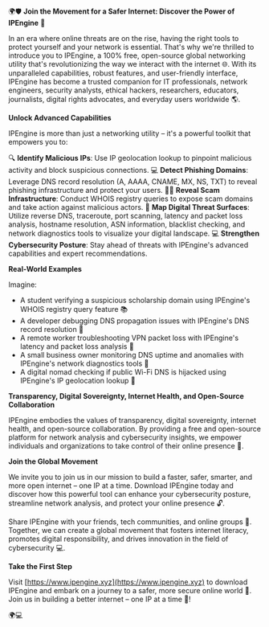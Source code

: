 🌍🛡️ **Join the Movement for a Safer Internet: Discover the Power of IPEngine** 🔗

In an era where online threats are on the rise, having the right tools to protect yourself and your network is essential. That's why we're thrilled to introduce you to IPEngine, a 100% free, open-source global networking utility that's revolutionizing the way we interact with the internet 🌐. With its unparalleled capabilities, robust features, and user-friendly interface, IPEngine has become a trusted companion for IT professionals, network engineers, security analysts, ethical hackers, researchers, educators, journalists, digital rights advocates, and everyday users worldwide 🌎.

**Unlock Advanced Capabilities**

IPEngine is more than just a networking utility – it's a powerful toolkit that empowers you to:

🔍 **Identify Malicious IPs**: Use IP geolocation lookup to pinpoint malicious activity and block suspicious connections.
💻 **Detect Phishing Domains**: Leverage DNS record resolution (A, AAAA, CNAME, MX, NS, TXT) to reveal phishing infrastructure and protect your users.
🕵️‍♂️ **Reveal Scam Infrastructure**: Conduct WHOIS registry queries to expose scam domains and take action against malicious actors.
🚀 **Map Digital Threat Surfaces**: Utilize reverse DNS, traceroute, port scanning, latency and packet loss analysis, hostname resolution, ASN information, blacklist checking, and network diagnostics tools to visualize your digital landscape.
💻 **Strengthen Cybersecurity Posture**: Stay ahead of threats with IPEngine's advanced capabilities and expert recommendations.

**Real-World Examples**

Imagine:

* A student verifying a suspicious scholarship domain using IPEngine's WHOIS registry query feature 📚
* A developer debugging DNS propagation issues with IPEngine's DNS record resolution 🔧
* A remote worker troubleshooting VPN packet loss with IPEngine's latency and packet loss analysis 🔌
* A small business owner monitoring DNS uptime and anomalies with IPEngine's network diagnostics tools 💼
* A digital nomad checking if public Wi-Fi DNS is hijacked using IPEngine's IP geolocation lookup 📡

**Transparency, Digital Sovereignty, Internet Health, and Open-Source Collaboration**

IPEngine embodies the values of transparency, digital sovereignty, internet health, and open-source collaboration. By providing a free and open-source platform for network analysis and cybersecurity insights, we empower individuals and organizations to take control of their online presence 🌟.

**Join the Global Movement**

We invite you to join us in our mission to build a faster, safer, smarter, and more open internet – one IP at a time. Download IPEngine today and discover how this powerful tool can enhance your cybersecurity posture, streamline network analysis, and protect your online presence 🔓.

Share IPEngine with your friends, tech communities, and online groups 🤝. Together, we can create a global movement that fosters internet literacy, promotes digital responsibility, and drives innovation in the field of cybersecurity 💻.

**Take the First Step**

Visit [https://www.ipengine.xyz](https://www.ipengine.xyz) to download IPEngine and embark on a journey to a safer, more secure online world 🚀. Join us in building a better internet – one IP at a time 🔗!

🌍💻